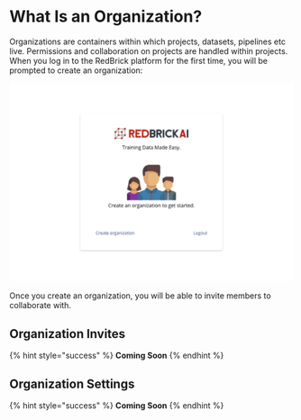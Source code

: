 # What Is an Organization?

Organizations are containers within which projects, datasets, pipelines etc live. Permissions and collaboration on projects are handled within projects. When you log in to the RedBrick platform for the first time, you will be prompted to create an organization:

![](../.gitbook/assets/group-3-2x.png)

Once you create an organization, you will be able to invite members to collaborate with. 

## Organization Invites

{% hint style="success" %}
**Coming Soon**
{% endhint %}

## Organization Settings

{% hint style="success" %}
**Coming Soon**
{% endhint %}


